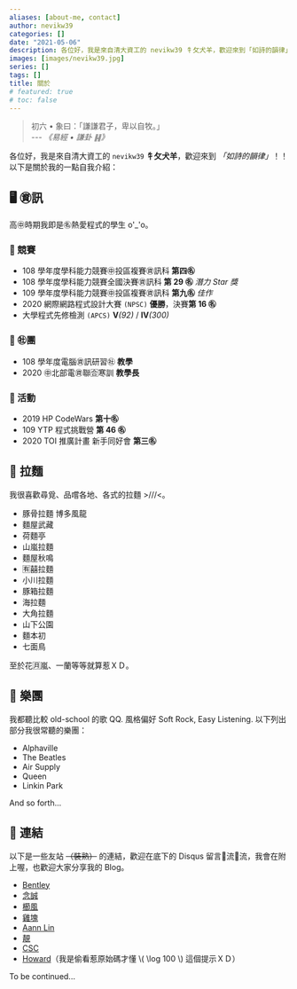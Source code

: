 ```yaml
---
aliases: [about-me, contact]
author: nevikw39
categories: []
date: "2021-05-06"
description: 各位好，我是來自清大資工的 nevikw39 牜攵犬羊，歡迎來到「如詩的韻律」！！以下是關於我的一點自我介紹：我是㊔熱愛程式的高㊥生 o'_'o，也很喜歡尋覓、品嚐各地、各式的拉麵 >///<。
images: [images/nevikw39.jpg]
series: []
tags: []
title: 關於
# featured: true
# toc: false
---
```


> 初六 • 象曰：「謙謙君子，卑以自牧。」 <br>
> --- <cite>《易經 • 謙卦 ䷎》</cite>

各位好，我是來自清大資工的 `nevikw39` **牜攵犬羊**，歡迎來到 _「如詩的韻律」_！！以下是關於我的一點自我介紹：

## 🖥 ㊮訊

高㊥時期我即是㊔熱愛程式的學生 o'_'o。

### 🏁 競賽

- 108 學年度學科能力競賽㊥投區複賽㊮訊科 **第四㊔**
- 108 學年度學科能力競賽全國決賽㊮訊科 **第 29 ㊔** _潛力 Star 獎_
- 109 學年度學科能力競賽㊥投區複賽㊮訊科 **第九㊔** _佳作_
- 2020 網際網路程式設計大賽 `(NPSC)` **優勝**，決賽**第 16 ㊔**
- 大學程式先修檢測 `(APCS)` **Ⅴ**_(92)_ / **Ⅳ**_(300)_

### 🏫 ㊓團

- 108 學年度電腦㊮訊研習㊓ **教學**
- 2020 ㊥北部電㊮聯🈴寒訓 **教學長**

### 🎯 活動

- 2019 HP CodeWars **第十㊔**
- 109 YTP 程式挑戰營 **第 46 ㊔**
- 2020 TOI 推廣計畫 新手同好會 **第三㊔**

## 🍜 拉麵

我很喜歡尋覓、品嚐各地、各式的拉麵 >///<。

- 豚骨拉麵 博多風龍
- 麵屋武藏
- 荷麵亭
- 山嵐拉麵
- 麵屋秋鳴
- 🈶️囍拉麵
- 小川拉麵
- 豚箱拉麵
- 海拉麵
- 大角拉麵
- 山下公園
- 麵本初
- 七面鳥

至於花🈷️嵐、一蘭等等就算惹ＸＤ。

## 🎵 樂團

我都聽比較 old-school 的歌 QQ. 風格偏好 Soft Rock, Easy Listening. 以下列出部分我很常聽的樂團：

- Alphaville
- The Beatles
- Air Supply
- Queen
- Linkin Park

And so forth...

## 🔗 連結

以下是一些友站 ~~（裝熟）~~ 的連結，歡迎在底下的 Disqus 留言🍌流🍌流，我會在附上喔，也歡迎大家分享我的 Blog。

- [Bentley](https://bentley.taipei/)
- [念誠](https://ncchen.cf/)
- [櫛風](https://shaneliu.studio-alvitr.com/)
- [雞塊](https://www.jikuai.codes/)
- [Aann Lin](https://hakkaz.github.io/)
- [靚](https://ching367436.github.io/)
- [CSC](https://chensc0392.github.io/)
- [Howard](https://howard-60308.github.io/)（我是偷看惹原始碼才懂 \\( \log 100 \\) 這個提示ＸＤ）

To be continued...
